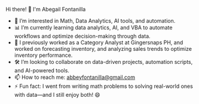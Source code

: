 Hi there! 👋 I'm Abegail Fontanilla
- 👀 I’m interested in Math, Data Analytics, AI tools, and automation.
- 📊 I’m currently learning data analytics, AI, and VBA to automate workflows and optimize decision-making through data.
- 💼 I previously worked as a Category Analyst at Gingersnaps PH, and worked on forecasting inventory, and analyzing sales trends to optimize inventory performance.
- 🛠️ I’m looking to collaborate on data-driven projects, automation scripts, and AI-powered tools.
- 📫 How to reach me: abbeyfontanilla@gmail.com
- ⚡ Fun fact: I went from writing math problems to solving real-world ones with data—and I still enjoy both! 😄

<!---
abegailf/abegailf is a ✨ special ✨ repository because its `README.md` (this file) appears on your GitHub profile.
You can click the Preview link to take a look at your changes.
--->

